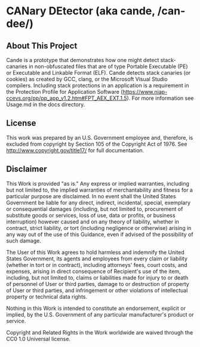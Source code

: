 CANary DEtector (aka cande, /can-dee/)
======================================

## About This Project
Cande is a prototype that demonstrates how one might detect stack-canaries in non-obfuscated files that are of type Portable Executable (PE) or Executable and Linkable Format (ELF).
Cande detects stack canaries (or cookies) as created by GCC, clang, or the Microsoft Visual Studio compilers.
Including stack protections in an application is a requirement in the Protection Profile for Application Software (https://www.niap-ccevs.org/pp/pp_app_v1.2.htm#FPT_AEX_EXT.1.5).
For more information see Usage.md in the docs directory.

## License
This work was prepared by an U.S. Government employee and, therefore, is excluded from copyright by Section 105 of the Copyright Act of 1976.
See http://www.copyright.gov/title17/ for full documentation.

## Disclaimer
This Work is provided "as is." Any express or implied warranties, including but not limited to, the
implied warranties of merchantability and fitness for a particular purpose are disclaimed. In no event
shall the United States Government be liable for any direct, indirect, incidental, special, exemplary or
consequential damages (including, but not limited to, procurement of substitute goods or services, loss
of use, data or profits, or business interruption) however caused and on any theory of liability, whether
in contract, strict liability, or tort (including negligence or otherwise) arising in any way out of the use of
this Guidance, even if advised of the possibility of such damage.

The User of this Work agrees to hold harmless and indemnify the United States Government, its agents
and employees from every claim or liability (whether in tort or in contract), including attorneys' fees,
court costs, and expenses, arising in direct consequence of Recipient's use of the item, including, but not
limited to, claims or liabilities made for injury to or death of personnel of User or third parties, damage
to or destruction of property of User or third parties, and infringement or other violations of intellectual
property or technical data rights.

Nothing in this Work is intended to constitute an endorsement, explicit or implied, by the U.S.
Government of any particular manufacturer's product or service.

Copyright and Related Rights in the Work worldwide are waived through the CC0 1.0 Universal license.

